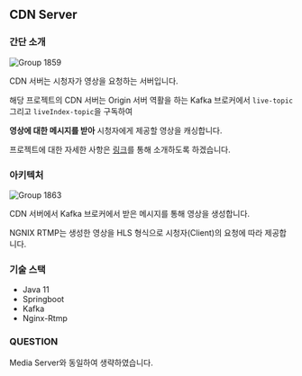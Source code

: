## CDN Server

### 간단 소개

![Group 1859](https://user-images.githubusercontent.com/102807742/218960155-ca1f8a5c-1c99-4267-a455-aa755b4d7a73.png)

CDN 서버는 시청자가 영상을 요청하는 서버입니다.

해당 프로젝트의 CDN 서버는 Origin 서버 역활을 하는 Kafka 브로커에서 `live-topic` 그리고 `liveIndex-topic`을 구독하여 

**영상에 대한 메시지를 받아** 시청자에게 제공할 영상을 캐싱합니다.

프로젝트에 대한 자세한 사항은 [링크](https://github.com/belljun3395/allin/tree/belljun/backend/cdn/docs)를 통해 소개하도록 하겠습니다.

### 아키텍처

![Group 1863](https://user-images.githubusercontent.com/102807742/218960456-420397b8-391f-4f9d-8313-70d70db73c51.png)

CDN 서버에서 Kafka 브로커에서 받은 메시지를 통해 영상을 생성합니다.

NGNIX RTMP는 생성한 영상을 HLS 형식으로 시청자(Client)의 요청에 따라 제공합니다.

### 기술 스택

+ Java 11
+ Springboot
+ Kafka
+ Nginx-Rtmp

### QUESTION

Media Server와 동일하여 생략하였습니다.
